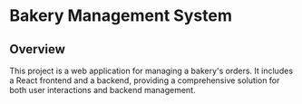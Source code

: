 # Bakery Management System

## Overview
This project is a web application for managing a bakery's orders. It includes a React frontend and a backend, providing a comprehensive solution for both user interactions and backend management.